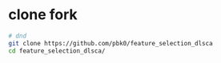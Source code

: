 

# clone fork

```bash
# dnd
git clone https://github.com/pbk0/feature_selection_dlsca
cd feature_selection_dlsca/
```